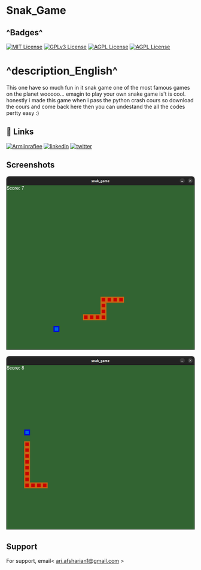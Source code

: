 
# Snak_Game
## ^Badges^

[![MIT License](https://img.shields.io/badge/follow-Me-purpel.svg)](https://choosealicense.com/licenses/mit/)
[![GPLv3 License](https://img.shields.io/badge/contact-Me-red.svg)](https://opensource.org/licenses/)
[![AGPL License](https://img.shields.io/badge/Welcom_to-Ari_crazy_github-blue.svg)](http://www.gnu.org/licenses/agpl-3.0)
[![AGPL License](https://img.shields.io/badge/EVRYTING_I_DO-I_LOVE-violet.svg)](http://www.gnu.org/licenses/agpl-3.0)

# ^description_English^
This one have so much fun in it snak game one of the most famous games on the planet wooooo...
emagin to play your own snake game is't is cool.
honestly i made this game when i pass the python crash cours so download the cours and come back here then you can undestand the all the codes pertty easy :)
## 🔗 Links
[![Armiinrafiee](https://img.shields.io/badge/python_crash_cours-000?style=for-the-badge&logo=ko-fi&logoColor=white)](https://github.com/ari420/B_ari_crash-cours_python/)
[![linkedin](https://img.shields.io/badge/linkedin-0A66C2?style=for-the-badge&logo=linkedin&logoColor=white)](https://www.linkedin.com/in/arian-afsharian-7a3903156/)
[![twitter](https://img.shields.io/badge/twitter-1DA1F2?style=for-the-badge&logo=twitter&logoColor=white)](https://twitter.com/arian_nw?t=gBHdfXRxznJSKjCqBdt8Yg&s=09/)


## Screenshots

![App Screenshot](https://github.com/ari420/B_ari_snakgame_python/blob/main/snake11.png)

![App Screenshot](https://github.com/ari420/B_ari_snakgame_python/blob/main/snake12.png)


## Support

For support, email< ari.afsharian1@gmail.com >

